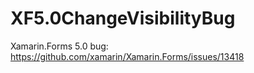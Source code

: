 # XF5.0ChangeVisibilityBug

Xamarin.Forms 5.0 bug: https://github.com/xamarin/Xamarin.Forms/issues/13418
